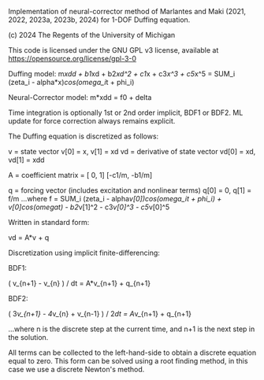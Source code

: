 Implementation of neural-corrector method of Marlantes and Maki (2021, 2022, 2023a, 2023b, 2024) for 1-DOF Duffing equation.

(c) 2024 The Regents of the University of Michigan

This code is licensed under the GNU GPL v3 license, available at https://opensource.org/license/gpl-3-0

Duffing model:
   m*xdd + b1*xd + b2*xd^2 + c1*x + c3*x^3 + c5*x^5 = SUM_i (zeta_i - alpha*x)*cos(omega_i*t + phi_i)

Neural-Corrector model:
   m*xdd = f0 + delta
    
Time integration is optionally 1st or 2nd order implicit, BDF1 or BDF2. ML update for force correction always remains explicit.

The Duffing equation is discretized as follows:

v = state vector v[0] = x, v[1] = xd
vd = derivative of state vector vd[0] = xd, vd[1] = xdd

A = coefficient matrix = [ 0,      1]
                        [-c1/m, -b1/m]  

q = forcing vector (includes excitation and nonlinear terms) q[0] = 0, q[1] = f/m
   ...where f = SUM_i (zeta_i - alpha*v[0])*cos(omega_i*t + phi_i) + v[0]*cos(omega*t) - b2*v[1]^2 - c3*v[0]^3 - c5*v[0]^5
                        
Written in standard form:

vd = A*v + q

Discretization using implicit finite-differencing:

BDF1:

( v_{n+1} - v_{n} ) / dt = A*v_{n+1} + q_{n+1}

BDF2:

( 3*v_{n+1} - 4*v_{n} + v_{n-1} ) / 2*dt = A*v_{n+1} + q_{n+1}

...where n is the discrete step at the current time, and n+1 is the next step in the solution.

All terms can be collected to the left-hand-side to obtain a discrete equation equal to zero.
This form can be solved using a root finding method, in this case we use a discrete Newton's method.
